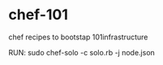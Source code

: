 chef-101
========

chef recipes to bootstap 101infrastructure

RUN:
sudo chef-solo -c solo.rb -j node.json
